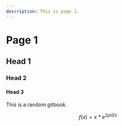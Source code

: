 ```yaml
---
description: This is page 1.
---
```


# Page 1

## Head 1

### Head 2

#### Head 3

This is a random gitbook.

$$
f(x) = x * e^{2 pi i \xi x}
$$
